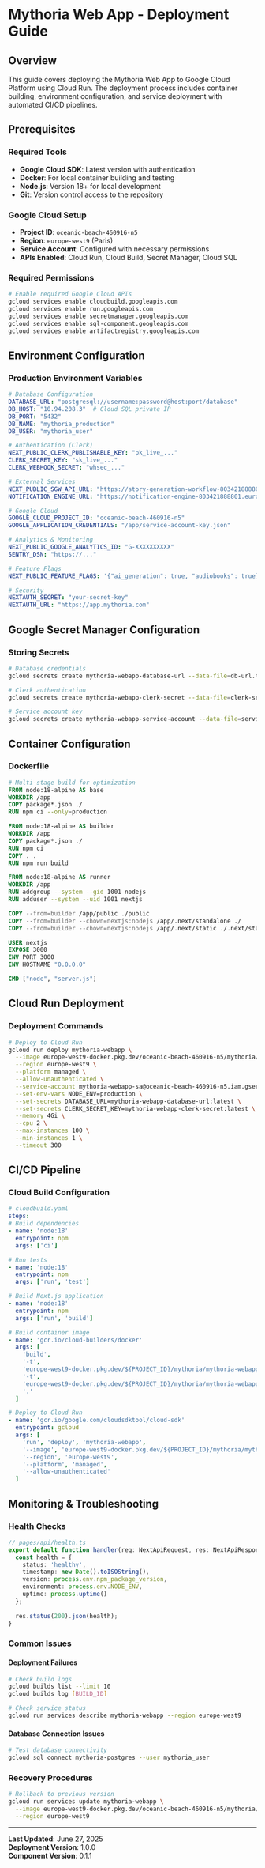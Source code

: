 # Mythoria Web App - Deployment Guide

## Overview

This guide covers deploying the Mythoria Web App to Google Cloud Platform using Cloud Run. The deployment process includes container building, environment configuration, and service deployment with automated CI/CD pipelines.

## Prerequisites

### Required Tools
- **Google Cloud SDK**: Latest version with authentication
- **Docker**: For local container building and testing
- **Node.js**: Version 18+ for local development
- **Git**: Version control access to the repository

### Google Cloud Setup
- **Project ID**: `oceanic-beach-460916-n5`
- **Region**: `europe-west9` (Paris)
- **Service Account**: Configured with necessary permissions
- **APIs Enabled**: Cloud Run, Cloud Build, Secret Manager, Cloud SQL

### Required Permissions
```bash
# Enable required Google Cloud APIs
gcloud services enable cloudbuild.googleapis.com
gcloud services enable run.googleapis.com
gcloud services enable secretmanager.googleapis.com
gcloud services enable sql-component.googleapis.com
gcloud services enable artifactregistry.googleapis.com
```

## Environment Configuration

### Production Environment Variables
```yaml
# Database Configuration
DATABASE_URL: "postgresql://username:password@host:port/database"
DB_HOST: "10.94.208.3"  # Cloud SQL private IP
DB_PORT: "5432"
DB_NAME: "mythoria_production"
DB_USER: "mythoria_user"

# Authentication (Clerk)
NEXT_PUBLIC_CLERK_PUBLISHABLE_KEY: "pk_live_..."
CLERK_SECRET_KEY: "sk_live_..."
CLERK_WEBHOOK_SECRET: "whsec_..."

# External Services
NEXT_PUBLIC_SGW_API_URL: "https://story-generation-workflow-803421888801.europe-west9.run.app"
NOTIFICATION_ENGINE_URL: "https://notification-engine-803421888801.europe-west9.run.app"

# Google Cloud
GOOGLE_CLOUD_PROJECT_ID: "oceanic-beach-460916-n5"
GOOGLE_APPLICATION_CREDENTIALS: "/app/service-account-key.json"

# Analytics & Monitoring
NEXT_PUBLIC_GOOGLE_ANALYTICS_ID: "G-XXXXXXXXXX"
SENTRY_DSN: "https://..."

# Feature Flags
NEXT_PUBLIC_FEATURE_FLAGS: '{"ai_generation": true, "audiobooks": true}'

# Security
NEXTAUTH_SECRET: "your-secret-key"
NEXTAUTH_URL: "https://app.mythoria.com"
```

## Google Secret Manager Configuration

### Storing Secrets
```bash
# Database credentials
gcloud secrets create mythoria-webapp-database-url --data-file=db-url.txt

# Clerk authentication
gcloud secrets create mythoria-webapp-clerk-secret --data-file=clerk-secret.txt

# Service account key
gcloud secrets create mythoria-webapp-service-account --data-file=service-account.json
```

## Container Configuration

### Dockerfile
```dockerfile
# Multi-stage build for optimization
FROM node:18-alpine AS base
WORKDIR /app
COPY package*.json ./
RUN npm ci --only=production

FROM node:18-alpine AS builder
WORKDIR /app
COPY package*.json ./
RUN npm ci
COPY . .
RUN npm run build

FROM node:18-alpine AS runner
WORKDIR /app
RUN addgroup --system --gid 1001 nodejs
RUN adduser --system --uid 1001 nextjs

COPY --from=builder /app/public ./public
COPY --from=builder --chown=nextjs:nodejs /app/.next/standalone ./
COPY --from=builder --chown=nextjs:nodejs /app/.next/static ./.next/static

USER nextjs
EXPOSE 3000
ENV PORT 3000
ENV HOSTNAME "0.0.0.0"

CMD ["node", "server.js"]
```

## Cloud Run Deployment

### Deployment Commands
```bash
# Deploy to Cloud Run
gcloud run deploy mythoria-webapp \
  --image europe-west9-docker.pkg.dev/oceanic-beach-460916-n5/mythoria/mythoria-webapp:latest \
  --region europe-west9 \
  --platform managed \
  --allow-unauthenticated \
  --service-account mythoria-webapp-sa@oceanic-beach-460916-n5.iam.gserviceaccount.com \
  --set-env-vars NODE_ENV=production \
  --set-secrets DATABASE_URL=mythoria-webapp-database-url:latest \
  --set-secrets CLERK_SECRET_KEY=mythoria-webapp-clerk-secret:latest \
  --memory 4Gi \
  --cpu 2 \
  --max-instances 100 \
  --min-instances 1 \
  --timeout 300
```

## CI/CD Pipeline

### Cloud Build Configuration
```yaml
# cloudbuild.yaml
steps:
# Build dependencies
- name: 'node:18'
  entrypoint: npm
  args: ['ci']

# Run tests
- name: 'node:18'
  entrypoint: npm
  args: ['run', 'test']

# Build Next.js application
- name: 'node:18'
  entrypoint: npm
  args: ['run', 'build']

# Build container image
- name: 'gcr.io/cloud-builders/docker'
  args: [
    'build',
    '-t',
    'europe-west9-docker.pkg.dev/${PROJECT_ID}/mythoria/mythoria-webapp:${COMMIT_SHA}',
    '-t',
    'europe-west9-docker.pkg.dev/${PROJECT_ID}/mythoria/mythoria-webapp:latest',
    '.'
  ]

# Deploy to Cloud Run
- name: 'gcr.io/google.com/cloudsdktool/cloud-sdk'
  entrypoint: gcloud
  args: [
    'run', 'deploy', 'mythoria-webapp',
    '--image', 'europe-west9-docker.pkg.dev/${PROJECT_ID}/mythoria/mythoria-webapp:${COMMIT_SHA}',
    '--region', 'europe-west9',
    '--platform', 'managed',
    '--allow-unauthenticated'
  ]
```

## Monitoring & Troubleshooting

### Health Checks
```typescript
// pages/api/health.ts
export default function handler(req: NextApiRequest, res: NextApiResponse) {
  const health = {
    status: 'healthy',
    timestamp: new Date().toISOString(),
    version: process.env.npm_package_version,
    environment: process.env.NODE_ENV,
    uptime: process.uptime()
  };
  
  res.status(200).json(health);
}
```

### Common Issues

#### Deployment Failures
```bash
# Check build logs
gcloud builds list --limit 10
gcloud builds log [BUILD_ID]

# Check service status
gcloud run services describe mythoria-webapp --region europe-west9
```

#### Database Connection Issues
```bash
# Test database connectivity
gcloud sql connect mythoria-postgres --user mythoria_user
```

### Recovery Procedures
```bash
# Rollback to previous version
gcloud run services update mythoria-webapp \
  --image europe-west9-docker.pkg.dev/oceanic-beach-460916-n5/mythoria/mythoria-webapp:previous-tag \
  --region europe-west9
```

---

**Last Updated**: June 27, 2025  
**Deployment Version**: 1.0.0  
**Component Version**: 0.1.1
